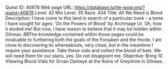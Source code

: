 Quest ID: 40878
Web page URL: https://database.turtle-wow.org/?quest=40878
Level: 42
Min Level: 35
Race: 434
Title: All We Need is Blood
Description: I have come to this land in search of a particular book - a tome I have sought for ages: 'On the Powers of Blood' by Archmage Ur. Oh, how it eluded me! But now, I have reason to believe that it may be hidden within Gilneas. $B$BThe knowledge contained within those pages could be invaluable to furthering both the goals of the Forsaken and the Horde. I am close to discovering its whereabouts, very close, but in the meantime I require your assistance. Take these vials and collect the blood of bats. We will need them for our plans, yes. Do not disappoint me.
Objective: Bring 10 Vilewing Blood Vials for Orvan Darkeye at the Ruins of Greyshire in Gilneas.
